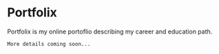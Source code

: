 # Portfolix

Portfolix is my online portoflio describing my career and education path.

```More details coming soon...```
